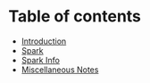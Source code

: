 # Table of contents

* [Introduction](README.md)
* [Spark](spark.md)
* [Spark Info](spark-info.md)
* [Miscellaneous Notes](miscellaneous-notes.md)

